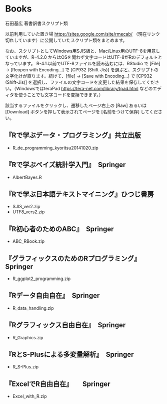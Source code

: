 # Books
石田基広 著書訳書スクリプト類

以前利用していた置き場 https://sites.google.com/site/rmecab/ （現在リンク切れしています）に公開していたスクリプト類をまとめます。

なお、スクリプトとしてWindows用SJIS版と、Mac/Linux用のUTF-8を用意していますが、R-4.2.0 からはOSを問わず文字コードはUTF-8がRのデフォルトとなっています。
R-4.1.以前でUTF-8ファイルを読み込むには、RStudio で [File] -> [Reopen with Encoding...] で [CP932 (Shift-Jis)] を選ぶと、スクリプトの文字化けが直ります。続けて、[file] -> [Save with Encoding...] で  [CP932 (Shift-Jis)] を選択し、ファイルの文字コードを変更した結果を保存してください。（WindowsではteraPad https://tera-net.com/library/tpad.html などのエディタを使うことでも文字コードを変換できます。）

該当するファイルをクリックし、遷移したページ右上の [Raw] あるいは [Download] ボタンを押して表示されてページを [名前をつけて保存] してください。


## 『Rで学ぶデータ・プログラミング』共立出版

- R_de_programming_kyoritsu20141020.zip


## 『Rで学ぶベイズ統計学入門』　Springer

- AlbertBayes.R 


## 『Rで学ぶ日本語テキストマイニング』ひつじ書房
- SJIS_ver2.zip
- UTF8_vers2.zip


## 『R初心者のためのABC』　Springer

- ABC_RBook.zip

## 『グラフィックスのためのRプログラミング』　Springer

- R_ggplot2_programming.zip


## 『Rデータ自由自在』　Springer

- R_data_handling.zip


## 『Rグラフィックス自由自在』　Springer

- R_Graphics.zip

## 『RとS-Plusによる多変量解析』　Springer

- R_S-Plus.zip


## 『ExcelでR自由自在』　　Springer

- Excel_with_R.zip

